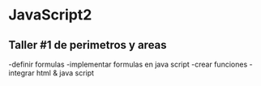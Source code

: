 # JavaScript2
## Taller #1 de perimetros y areas
-definir formulas 
-implementar formulas en java script
-crear funciones 
-integrar html & java script